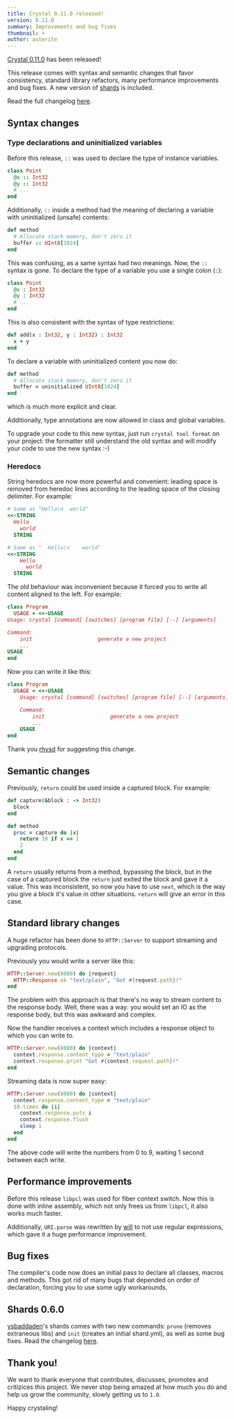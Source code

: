 ```yaml
---
title: Crystal 0.11.0 released!
version: 0.11.0
summary: Improvements and bug fixes
thumbnail: +
author: asterite
---
```


[Crystal 0.11.0](https://github.com/crystal-lang/crystal/releases/tag/0.11.0) has been released!

This release comes with syntax and semantic changes that favor consistency, standard library refactors,
many performance improvements and bug fixes. A new version of [shards](https://github.com/ysbaddaden/shards)
is included.

Read the full changelog [here](https://github.com/crystal-lang/crystal/releases/tag/0.11.0).

## Syntax changes

### Type declarations and uninitialized variables

Before this release, `::` was used to declare the type of instance variables.

```ruby
class Point
  @x :: Int32
  @y :: Int32
  # ...
end
```

Additionally, `::` inside a method had the meaning of declaring a variable with uninitialized (unsafe) contents:

```ruby
def method
  # Allocate stack memory, don't zero it
  buffer :: UInt8[1024]
end
```

This was confusing, as a same syntax had two meanings. Now, the `::` syntax is gone. To declare the type
of a variable you use a single colon (`:`):

```ruby
class Point
  @x : Int32
  @y : Int32
  # ...
end
```

This is also consistent with the syntax of type restrictions:

```ruby
def add(x : Int32, y : Int32) : Int32
  x + y
end
```

To declare a variable with uninitialized content you now do:

```ruby
def method
  # Allocate stack memory, don't zero it
  buffer = uninitialized UInt8[1024]
end
```

which is much more explicit and clear.

Additionally, type annotations are now allowed in class and global variables.

To upgrade your code to this new syntax, just run `crystal tool format` on your project: the formatter still
understand the old syntax and will modify your code to use the new syntax :-)

### Heredocs

String heredocs are now more powerful and convenient: leading space is removed from heredoc lines according
to the leading space of the closing delimiter. For example:

```ruby
# Same as "Hello\n  world"
<<-STRING
  Hello
    world
  STRING

# Same as "  Hello\n    world"
<<-STRING
    Hello
      world
  STRING
```

The old behaviour was inconvenient because it forced you to write all content aligned to the left. For example:

```ruby
class Program
  USAGE = <<-USAGE
Usage: crystal [command] [switches] [program file] [--] [arguments]

Command:
    init                     generate a new project
    ...
USAGE
end
```

Now you can write it like this:

```ruby
class Program
  USAGE = <<-USAGE
    Usage: crystal [command] [switches] [program file] [--] [arguments]

    Command:
        init                     generate a new project
        ...
    USAGE
end
```

Thank you [rhysd](https://github.com/rhysd) for suggesting this change.

## Semantic changes

Previously, `return` could be used inside a captured block. For example:

```ruby
def capture(&block : -> Int32)
  block
end

def method
  proc = capture do |x|
    return 10 if x == 1
    2
  end
end
```

A `return` usually returns from a method, bypassing the block, but in the case of a captured
block the `return` just exited the block and gave it a value. This was inconsistent, so now
you have to use `next`, which is the way you give a block it's value in other situations. `return`
will give an error in this case.

## Standard library changes

A huge refactor has been done to `HTTP::Server` to support streaming and upgrading protocols.

Previously you would write a server like this:

```ruby
HTTP::Server.new(8080) do |request|
  HTTP::Response.ok "text/plain", "Got #{request.path}!"
end
```

The problem with this approach is that there's no way to stream content to the response body. Well,
there was a way: you would set an IO as the response body, but this was awkward and complex.

Now the handler receives a context which includes a response object to which you can write to.

```ruby
HTTP::Server.new(8080) do |context|
  context.response.content_type = "text/plain"
  context.response.print "Got #{context.request.path}!"
end
```

Streaming data is now super easy:

```ruby
HTTP::Server.new(8080) do |context|
  context.response.content_type = "text/plain"
  10.times do |i|
    context.response.puts i
    context.response.flush
    sleep 1
  end
end
```

The above code will write the numbers from 0 to 9, waiting 1 second between each write.

## Performance improvements

Before this release `libpcl` was used for fiber context switch. Now this is done with inline
assembly, which not only frees us from `libpcl`, it also works much faster.

Additionally, `URI.parse` was rewritten by [will](https://github.com/will) to not use regular
expressions, which gave it a huge performance improvement.

## Bug fixes

The compiler's code now does an initial pass to declare all classes, macros and methods. This
got rid of many bugs that depended on order of declaration, forcing you to use some ugly workarounds.

## Shards 0.6.0

[ysbaddaden](https://github.com/ysbaddaden)'s shards comes with two new commands: `prune` (removes extraneous libs)
and `init` (creates an initial shard.yml), as well as some bug fixes. Read the changelog
[here](https://github.com/ysbaddaden/shards/releases/tag/v0.6.0).

## Thank you!

We want to thank everyone that contributes, discusses, promotes and critizices this project. We
never stop being amazed at how much you do and help us grow the community, slowly getting us to `1.0`.

Happy crystaling!
